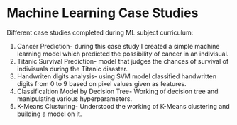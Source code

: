 # Machine Learning Case Studies
Different case studies completed during ML subject curriculum:
1. Cancer Prediction- during this case study I created a simple machine learning model which predicted the possibility of cancer in an indivisual.
2. Titanic Survival Prediction- model that judges the chances of survival of indivisuals during the Titanic disaster.
3. Handwriten digits analysis- using SVM model classified handwritten digits from 0 to 9 based on pixel values given as features.
4. Classificaltion Model by Decision Tree- Working of decision tree and manipulating various hyperparameters.
5. K-Means Clusturing- Understood the working of K-Means clustering and building a model on it.
